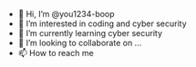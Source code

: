 - 👋 Hi, I’m @you1234-boop
- 👀 I’m interested in coding and cyber security 
- 🌱 I’m currently learning cyber security 
- 💞️ I’m looking to collaborate on ...
- 📫 How to reach me 

<!---
you1234-boop/you1234-boop is a ✨ special ✨ repository because its `README.md` (this file) appears on your GitHub profile.
You can click the Preview link to take a look at your changes.
--->
